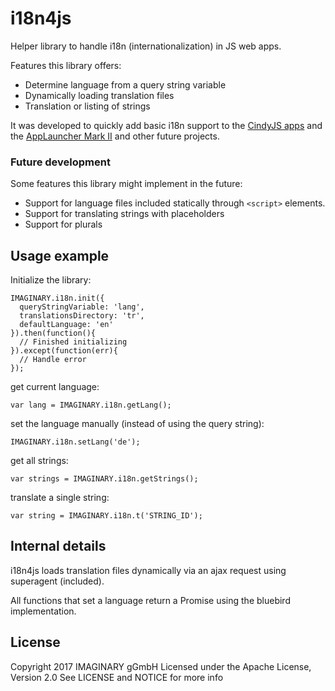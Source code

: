 # i18n4js

Helper library to handle i18n (internationalization) in JS web apps.

Features this library offers:

- Determine language from a query string variable
- Dynamically loading translation files
- Translation or listing of strings

It was developed to quickly add basic i18n support to the [CindyJS apps](https://github.com/IMAGINARY/cindyjs-apps) 
and the [AppLauncher Mark II](https://github.com/IMAGINARY/applauncher2) and other future projects.
 
### Future development
 
Some features this library might implement in the future:

- Support for language files included statically through `<script>` elements.
- Support for translating strings with placeholders
- Support for plurals 

## Usage example

Initialize the library:

```
IMAGINARY.i18n.init({
  queryStringVariable: 'lang',
  translationsDirectory: 'tr',
  defaultLanguage: 'en'
}).then(function(){
  // Finished initializing
}).except(function(err){
  // Handle error
});
```

get current language:

```
var lang = IMAGINARY.i18n.getLang();
```

set the language manually (instead of using the query string):

```
IMAGINARY.i18n.setLang('de');
```

get all strings:

```
var strings = IMAGINARY.i18n.getStrings();
```

translate a single string:

```
var string = IMAGINARY.i18n.t('STRING_ID');
```

## Internal details

i18n4js loads translation files dynamically via an ajax request using superagent (included).

All functions that set a language return a Promise using the bluebird implementation.

## License

Copyright 2017 IMAGINARY gGmbH
Licensed under the Apache License, Version 2.0
See LICENSE and NOTICE for more info